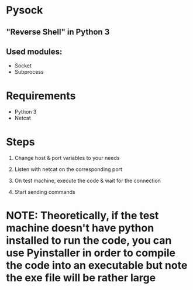 # Pysock 
## "Reverse Shell" in Python 3

## Used modules:

* Socket
* Subprocess

# Requirements

* Python 3
* Netcat

# Steps

1. Change host & port variables to your needs

2. Listen with netcat on the corresponding port

3. On test machine, execute the code & wait for the connection

4. Start sending commands

# NOTE: Theoretically, if the test machine doesn't have python installed to run the code, you can use Pyinstaller in order to compile the code into an executable but note the exe file will be rather large
